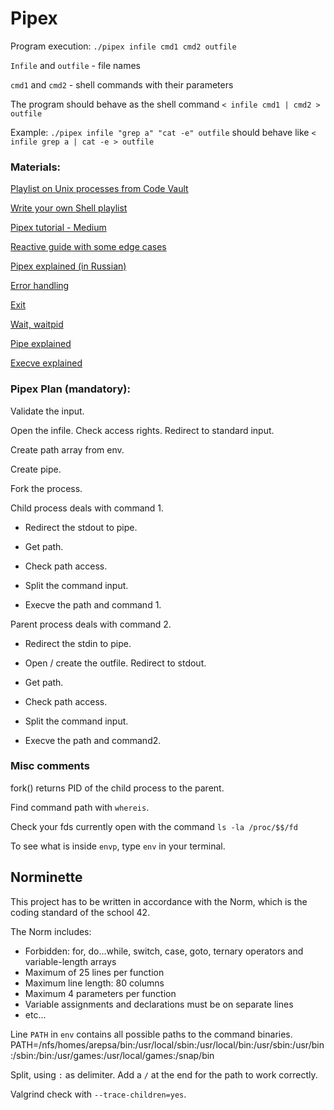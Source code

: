 
# Pipex

Program execution: `./pipex infile cmd1 cmd2 outfile`

`Infile` and `outfile` - file names

`cmd1` and `cmd2` - shell commands with their parameters

The program should behave as the shell command `< infile cmd1 | cmd2 > outfile`

Example: `./pipex infile "grep a" "cat -e" outfile` should behave like `< infile grep a | cat -e > outfile`

### Materials:

[Playlist on Unix processes from Code Vault](https://www.youtube.com/watch?v=cex9XrZCU14&list=PLfqABt5AS4FkW5mOn2Tn9ZZLLDwA3kZUY)

[Write your own Shell playlist](https://www.youtube.com/watch?v=cIBmeEpsMj0&list=PLxIRFba3rzLzxxZMMbrm_-mkI7mV9G0pj)

[Pipex tutorial - Medium](https://csnotes.medium.com/pipex-tutorial-42-project-4469f5dd5901)

[Reactive guide with some edge cases](https://reactive.so/post/42-a-comprehensive-guide-to-pipex)

[Pipex explained (in Russian)](https://www.youtube.com/watch?v=7e_gExniT_Y)

[Error handling](https://www.youtube.com/watch?v=OOuZLI5ingc)

[Exit](https://www.youtube.com/watch?v=8RucxSeAemw)

[Wait, waitpid](https://www.tutorialspoint.com/unix_system_calls/waitpid.htm)

[Pipe explained](https://www.codequoi.com/en/pipe-an-inter-process-communication-method/)

[Execve explained](https://www.youtube.com/watch?v=Wtd-8OiZOjk&t=657s)

### Pipex Plan (mandatory):

Validate the input.

Open the infile. Check access rights. Redirect to standard input.

Create path array from env.

Create pipe.

Fork the process.

Child process deals with command 1.

 - Redirect the stdout to pipe.

 - Get path.

 - Check path access.

 - Split the command input.

 - Execve the path and command 1.

Parent process deals with command 2.

 - Redirect the stdin to pipe.

 - Open / create the outfile. Redirect to stdout.

 - Get path.

 - Check path access.

 - Split the command input.

 - Execve the path and command2.

### Misc comments

fork() returns PID of the child process to the parent.

Find command path with `whereis`.

Check your fds currently open with the command `ls -la /proc/$$/fd`

To see what is inside `envp`, type `env` in your terminal.

## Norminette
This project has to be written in accordance with the Norm, which is the coding standard of the school 42.

The Norm includes:
- Forbidden: for, do...while, switch, case, goto, ternary operators and variable-length arrays 
- Maximum of 25 lines per function
- Maximum line length: 80 columns
- Maximum 4 parameters per function 
- Variable assignments and declarations must be on separate lines
- etc...
  

Line `PATH` in `env` contains all possible paths to the command binaries. PATH=/nfs/homes/arepsa/bin:/usr/local/sbin:/usr/local/bin:/usr/sbin:/usr/bin:/sbin:/bin:/usr/games:/usr/local/games:/snap/bin

Split, using `:` as delimiter. Add a `/` at the end for the path to work correctly.

Valgrind check with `--trace-children=yes`.
